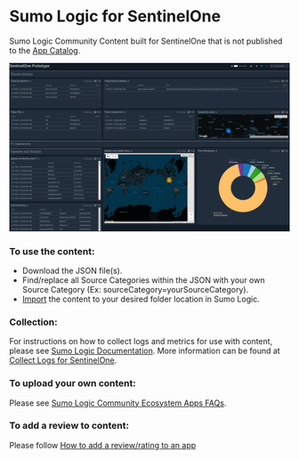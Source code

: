 # Sumo Logic for SentinelOne
Sumo Logic Community Content built for SentinelOne that is not published to the [App Catalog](https://help.sumologic.com/docs/integrations/).

![SentinelOne_Prototype](Screenshots/SentinelOne_NoSpecProduct_Logs.png)

### To use the content:
- Download the JSON file(s).
- Find/replace all Source Categories within the JSON with your own Source Category (Ex: sourceCategory=yourSourceCategory).
- [Import](https://help.sumologic.com/docs/get-started/library/#import-content) the content to your desired folder location in Sumo Logic.

### Collection:
For instructions on how to collect logs and metrics for use with content, please see [Sumo Logic Documentation](https://help.sumologic.com/docs/send-data/). More information can be found at [Collect Logs for SentinelOne](https://help.sumologic.com/docs/send-data/collect-from-other-data-sources/collect-logs-sentinelone/).

### To upload your own content:
Please see [Sumo Logic Community Ecosystem Apps FAQs](https://help.sumologic.com/docs/integrations/community-ecosystem-apps/#faq).

### To add a review to content:
Please follow [How to add a review/rating to an app](https://help.sumologic.com/docs/integrations/community-ecosystem-apps/#how-do-i-add-a-reviewrating-to-an-app)